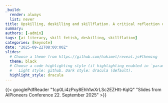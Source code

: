 ```yaml
---
_build:
  render: always
  list: never
title: Upskilling, deskilling and skillflation. A critical reflection on the AI skills discourse and the implications of (VET) education
summary:
authors: [-admin]
tags: [ai literacy, skill fetish, deskilling, skillflation]
categories: [keynote]
date: "2025-09-22T08:00:00Z"
slides:
  # Choose a theme from https://github.com/hakimel/reveal.js#theming
  theme: black
  # Choose a code highlighting style (if highlighting enabled in `params.toml`)
  #   Light style: github. Dark style: dracula (default).
  highlight_style: dracula
---
```



{{< googlePdfReader "1cp0Li4zPxy8Ehh1wXrLSc2EZHtt-KqlQ" "Slides from AIPioneers Conference 22. September 2025" >}}
